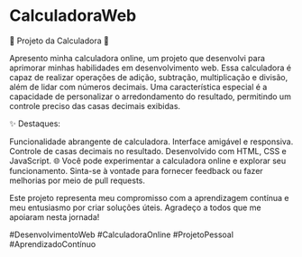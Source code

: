 # CalculadoraWeb

🧮 Projeto da Calculadora 🚀

Apresento minha calculadora online, um projeto que desenvolvi para aprimorar minhas habilidades em desenvolvimento web. Essa calculadora é capaz de realizar operações de adição, subtração, multiplicação e divisão, além de lidar com números decimais. Uma característica especial é a capacidade de personalizar o arredondamento do resultado, permitindo um controle preciso das casas decimais exibidas.

✨ Destaques:

Funcionalidade abrangente de calculadora.
Interface amigável e responsiva.
Controle de casas decimais no resultado.
Desenvolvido com HTML, CSS e JavaScript.
🌐 Você pode experimentar a calculadora online e explorar seu funcionamento. Sinta-se à vontade para fornecer feedback ou fazer melhorias por meio de pull requests.

Este projeto representa meu compromisso com a aprendizagem contínua e meu entusiasmo por criar soluções úteis. Agradeço a todos que me apoiaram nesta jornada!

#DesenvolvimentoWeb #CalculadoraOnline #ProjetoPessoal #AprendizadoContínuo
